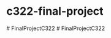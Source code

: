 # c322-final-project
#   F i n a l P r o j e c t C 3 2 2  
 #   F i n a l P r o j e c t C 3 2 2  
 